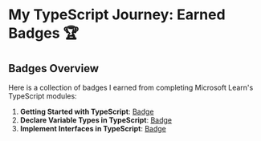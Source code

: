 # My TypeScript Journey: Earned Badges 🏆

## Badges Overview

Here is a collection of badges I earned from completing Microsoft Learn's TypeScript modules:

1. **Getting Started with TypeScript**: [Badge](https://learn.microsoft.com/en-us/users/sunlaa-4038/achievements/7ewf644z)
2. **Declare Variable Types in TypeScript**: [Badge](https://learn.microsoft.com/en-us/users/sunlaa-4038/achievements/8rg9l7lw)
3. **Implement Interfaces in TypeScript**: [Badge](https://learn.microsoft.com/en-us/users/sunlaa-4038/achievements/yvha644r)